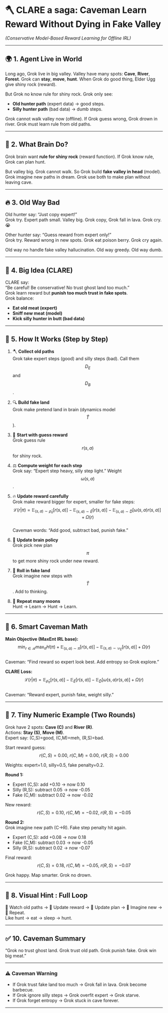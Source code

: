 # 🪓 **CLARE a saga: Caveman Learn Reward Without Dying in Fake Valley**  
*(Conservative Model-Based Reward Learning for Offline IRL)*  

---

## 🌍 **1. Agent Live in World**  
Long ago, Grok live in big valley. Valley have many spots: **Cave**, **River**, **Forest**. Grok can **stay**, **move**, **hunt**. When Grok do good thing, Elder Ugg give shiny rock (reward).  

But Grok no know rule for shiny rock. Grok only see:  
- **Old hunter path** (expert data) → good steps.  
- **Silly hunter path** (bad data) → dumb steps.  

Grok cannot walk valley now (offline). If Grok guess wrong, Grok drown in river. Grok must learn rule from old paths.  

---

## 🧠 **2. What Brain Do?**  
Grok brain want **rule for shiny rock** (reward function). If Grok know rule, Grok can plan hunt.  

But valley big. Grok cannot walk. So Grok build **fake valley in head** (model). Grok imagine new paths in dream. Grok use both to make plan without leaving cave.  

---

## 🔥 **3. Old Way Bad**  
Old hunter say: “Just copy expert!”  
Grok try. Expert path small. Valley big. Grok copy, Grok fall in lava. Grok cry. 😭  

Other hunter say: “Guess reward from expert only!”  
Grok try. Reward wrong in new spots. Grok eat poison berry. Grok cry again.  

Old way no handle fake valley hallucination. Old way greedy. Old way dumb.  

---

## 🏹 **4. Big Idea (CLARE)**  
CLARE say:  
“Be careful! Be conservative! No trust ghost land too much.”  
Grok learn reward but **punish too much trust in fake spots**.  
Grok balance:  
- **Eat old meat (expert)**  
- **Sniff new meat (model)**  
- **Kick silly hunter in butt (bad data)**  

---

## 📜 **5. How It Works (Step by Step)**  

1. 🪓 **Collect old paths**  
   Grok take expert steps (good) and silly steps (bad). Call them $$D_E$$ and $$D_B$$.  

2. 🔍 **Build fake land**  
   Grok make pretend land in brain (dynamics model $$\hat{T}$$).  

3. 🧾 **Start with guess reward**  
   Grok guess rule $$r(s,a)$$ for shiny rock.  

4. ⚖️ **Compute weight for each step**  
   Grok say: “Expert step heavy, silly step light.” Weight $$\omega(s,a)$$.  

5. 🔥 **Update reward carefully**  
   Grok make reward bigger for expert, smaller for fake steps:  
   $$\mathcal{L}(r|\pi) = \mathbb{E}_{(s,a)\sim \hat{\rho}_\pi}[r(s,a)] - \mathbb{E}_{(s,a)\sim \tilde{E}}[r(s,a)] - \mathbb{E}_{(s,a)\sim \tilde{D}}[\omega(s,a)r(s,a)] + \Omega(r)$$  
   Caveman words: “Add good, subtract bad, punish fake.”  

6. 🧠 **Update brain policy**  
   Grok pick new plan $$\pi$$ to get more shiny rock under new reward.  

7. 🏹 **Roll in fake land**  
   Grok imagine new steps with $$\hat{T}$$. Add to thinking.  

8. 🔄 **Repeat many moons**  
   Hunt → Learn → Hunt → Learn.  

---

## 🧾 **6. Smart Caveman Math**  

**Main Objective (MaxEnt IRL base):**  
$$\min_{r\in \mathcal{R}} \max_{\pi} H(\pi) + \mathbb{E}_{(s,a)\sim \pi}[r(s,a)] - \mathbb{E}_{(s,a)\sim \mathcal{D}_E}[r(s,a)] + \Omega(r)$$  
Caveman: “Find reward so expert look best. Add entropy so Grok explore.”  

**CLARE Loss:**  
$$\mathcal{L}(r|\pi) = \mathbb{E}_{\hat{\rho}_\pi}[r(s,a)] - \mathbb{E}_{\tilde{E}}[r(s,a)] - \mathbb{E}_{\tilde{D}}[\omega(s,a)r(s,a)] + \Omega(r)$$  
Caveman: “Reward expert, punish fake, weight silly.”  

---

## 🔢 **7. Tiny Numeric Example (Two Rounds)**  

Grok have 2 spots: **Cave (C)** and **River (R)**.  
Actions: **Stay (S)**, **Move (M)**.  
Expert say: (C,S)=good, (C,M)=meh, (R,S)=bad.  

Start reward guess:  
$$r(C,S)=0.00,\ r(C,M)=0.00,\ r(R,S)=0.00$$  

Weights: expert=1.0, silly=0.5, fake penalty=0.2.  

**Round 1:**  
- Expert (C,S): add +0.10 → now 0.10  
- Silly (R,S): subtract 0.05 → now -0.05  
- Fake (C,M): subtract 0.02 → now -0.02  

New reward:  
$$r(C,S)=0.10,\ r(C,M)=-0.02,\ r(R,S)=-0.05$$  

**Round 2:**  
Grok imagine new path (C→R). Fake step penalty hit again.  
- Expert (C,S): add +0.08 → now 0.18  
- Fake (C,M): subtract 0.03 → now -0.05  
- Silly (R,S): subtract 0.02 → now -0.07  

Final reward:  
$$r(C,S)=0.18,\ r(C,M)=-0.05,\ r(R,S)=-0.07$$  

Grok happy. Map smarter. Grok no drown.  

---

## 🔁 **8. Visual Hint : Full Loop**  
👀 Watch old paths → 📝 Update reward → 🧠 Update plan → 🏹 Imagine new → 🔄 Repeat.  
Like hunt → eat → sleep → hunt.  

---

## ✅ **10. Caveman Summary**  
“Grok no trust ghost land. Grok trust old path. Grok punish fake. Grok win big meat.”  

---

### ⚠️ Caveman Warning  
- If Grok trust fake land too much → Grok fall in lava. Grok become barbecue.  
- If Grok ignore silly steps → Grok overfit expert → Grok starve.  
- If Grok forget entropy → Grok stuck in cave forever.  

---
